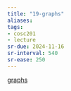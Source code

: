 ```yaml
---
title: "19-graphs"
aliases: 
tags: 
- cosc201
- lecture
sr-due: 2024-11-16
sr-interval: 540
sr-ease: 250
---
```


[graphs](notes/graphs.md)